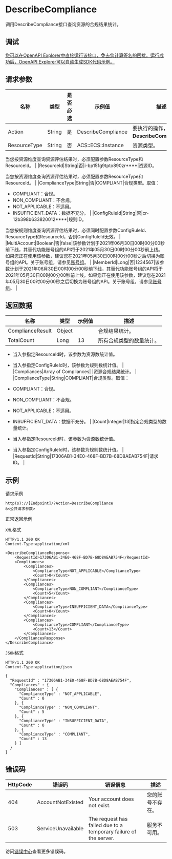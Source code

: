 # DescribeCompliance

调用DescribeCompliance接口查询资源的合规结果统计。

## 调试

[您可以在OpenAPI Explorer中直接运行该接口，免去您计算签名的困扰。运行成功后，OpenAPI Explorer可以自动生成SDK代码示例。](https://api.aliyun.com/#product=Config&api=DescribeCompliance&type=RPC&version=2019-01-08)

## 请求参数

|名称|类型|是否必选|示例值|描述|
|--|--|----|---|--|
|Action|String|是|DescribeCompliance|要执行的操作，取值：**DescribeCompliance**。 |
|ResourceType|String|否|ACS::ECS::Instance|资源类型。

 当您按资源维度查询资源评估结果时，必须配置参数ResourceType和ResourceId。 |
|ResourceId|String|否|i-bp151g9tpto890zr\*\*\*\*|资源ID。

 当您按资源维度查询资源评估结果时，必须配置参数ResourceType和ResourceId。 |
|ComplianceType|String|否|COMPLIANT|合规类型。取值：

 -   COMPLIANT：合规。
-   NON\_COMPLIANT：不合规。
-   NOT\_APPLICABLE：不适用。
-   INSUFFICIENT\_DATA：数据不充分。 |
|ConfigRuleId|String|否|cr-12b398b633820012\*\*\*\*|规则ID。

 当您按规则维度查询资源评估结果时，必须同时配置参数ConfigRuleId、ResourceType和ResourceId，否则ConfigRuleId无效。 |
|MultiAccount|Boolean|否|false|该参数计划于2021年06月30日00时00分00秒前下线，其替代功能账号组的API将于2021年05月30日00时00分00秒前上线。如果您正在使用该参数，建议您在2021年05月30日00时00分00秒之后切换为账号组的API。关于账号组，请参见[账号组](~~211534~~)。 |
|MemberId|Long|否|1234567|该参数计划于2021年06月30日00时00分00秒前下线，其替代功能账号组的API将于2021年05月30日00时00分00秒前上线。如果您正在使用该参数，建议您在2021年05月30日00时00分00秒之后切换为账号组的API。关于账号组，请参见[账号组](~~211534~~)。 |

## 返回数据

|名称|类型|示例值|描述|
|--|--|---|--|
|ComplianceResult|Object| |合规结果统计。 |
|TotalCount|Long|13|所有合规类型的数量统计。

 -   当入参指定ResourceId时，该参数为资源数统计值。
-   当入参指定ConfigRuleId时，该参数为规则数统计值。 |
|Compliances|Array of Compliances| |资源合规结果统计。 |
|ComplianceType|String|COMPLIANT|合规类型。取值：

 -   COMPLIANT：合规。
-   NON\_COMPLIANT：不合规。
-   NOT\_APPLICABLE：不适用。
-   INSUFFICIENT\_DATA：数据不充分。 |
|Count|Integer|13|指定合规类型的数量统计。

 -   当入参指定ResourceId时，该参数为资源数统计值。
-   当入参指定ConfigRuleId时，该参数为规则数统计值。 |
|RequestId|String|17306AB1-34E0-468F-BD7B-68D8AEAB754F|请求ID。 |

## 示例

请求示例

```
http(s)://[Endpoint]/?Action=DescribeCompliance
&<公共请求参数>
```

正常返回示例

`XML`格式

```
HTTP/1.1 200 OK
Content-Type:application/xml

<DescribeComplianceResponse>
    <RequestId>17306AB1-34E0-468F-BD7B-68D8AEAB754F</RequestId>
    <Compliances>
        <Compliances>
            <ComplianceType>NOT_APPLICABLE</ComplianceType>
            <Count>0</Count>
        </Compliances>
        <Compliances>
            <ComplianceType>NON_COMPLIANT</ComplianceType>
            <Count>5</Count>
        </Compliances>
        <Compliances>
            <ComplianceType>INSUFFICIENT_DATA</ComplianceType>
            <Count>0</Count>
        </Compliances>
        <Compliances>
            <ComplianceType>COMPLIANT</ComplianceType>
            <Count>13</Count>
        </Compliances>
    </CompliancesResponse>
</DescribeCompliance>
```

`JSON`格式

```
HTTP/1.1 200 OK
Content-Type:application/json

{
  "RequestId" : "17306AB1-34E0-468F-BD7B-68D8AEAB754F",
  "Compliances" : {
    "Compliances" : [ {
      "ComplianceType" : "NOT_APPLICABLE",
      "Count" : 0
    }, {
      "ComplianceType" : "NON_COMPLIANT",
      "Count" : 5
    }, {
      "ComplianceType" : "INSUFFICIENT_DATA",
      "Count" : 0
    }, {
      "ComplianceType" : "COMPLIANT",
      "Count" : 13
    } ]
  }
}
```

## 错误码

|HttpCode|错误码|错误信息|描述|
|--------|---|----|--|
|404|AccountNotExisted|Your account does not exist.|您的账号不存在。|
|503|ServiceUnavailable|The request has failed due to a temporary failure of the server.|服务不可用。|

访问[错误中心](https://error-center.aliyun.com/status/product/Config)查看更多错误码。

